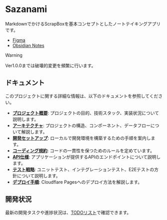 # Sazanami

MarkdownでかけるScrapBoxを基本コンセプトとしたノートテイキングアプリです。

- [Figma](https://www.figma.com/design/GmQwVZtxtMtLhujgtrmGYl/sazanami?node-id=0-1&t=isQ1ILUFBDQy9zg5-1)
- [Obsidian Notes](https://obsidian.kaedesato.work/Box/%E3%83%A1%E3%83%A2%E3%82%A2%E3%83%97%E3%83%AA%E4%BD%9C%E3%82%8B%E3%83%97%E3%83%AD%E3%82%B8%E3%82%A7%E3%82%AF%E3%83%88)

> [!WARNING]
> Ver1.0.0までは破壊的変更を頻繁に行います。

## ドキュメント

このプロジェクトに関する詳細な情報は、以下のドキュメントを参照してください。

- **[プロジェクト概要](.kilocode/rules/memory-bank/product.md)**: プロジェクトの目的、技術スタック、実装状況について説明します。
- **[アーキテクチャ](.kilocode/rules/memory-bank/architecture.md)**: プロジェクトの構造、コンポーネント、データフローについて解説します。
- **[開発セットアップ](.kilocode/rules/memory-bank/setup.md)**: ローカルで開発環境を構築するための手順を案内します。
- **[コーディング規約](.kilocode/rules/memory-bank/tech.md)**: コードの一貫性を保つためのルールを定めています。
- **[API仕様](.kilocode/rules/memory-bank/api.md)**: アプリケーションが提供するAPIのエンドポイントについて説明します。
- **[テスト戦略](.kilocode/rules/memory-bank/testing.md)**: ユニットテスト、インテグレーションテスト、E2Eテストの方針について説明します。
- **[デプロイ手順](.kilocode/rules/memory-bank/deployment.md)**: Cloudflare Pagesへのデプロイ方法を解説します。

## 開発状況

最新の開発タスクや進捗状況は、[TODOリスト](.kilocode/rules/memory-bank/tasks.md)で確認できます。
